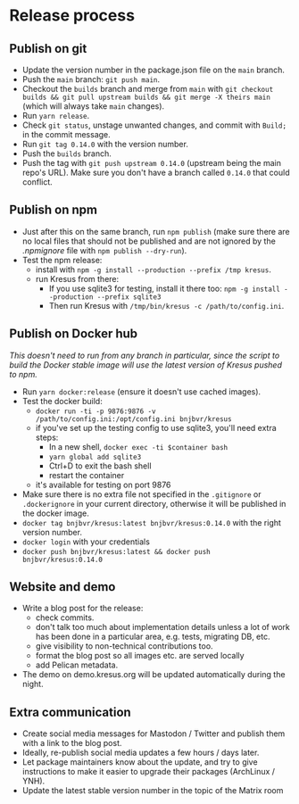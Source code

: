 # Release process

## Publish on git

- Update the version number in the package.json file on the `main` branch.
- Push the `main` branch: `git push main`.
- Checkout the `builds` branch and merge from `main` with `git checkout builds && git pull upstream builds && git merge -X theirs main` (which will always take `main` changes).
- Run `yarn release`.
- Check `git status`, unstage unwanted changes, and commit with `Build;` in the
  commit message.
- Run `git tag 0.14.0` with the version number.
- Push the `builds` branch.
- Push the tag with `git push upstream 0.14.0` (upstream being the main repo's URL). Make sure
  you don't have a branch called `0.14.0` that could conflict.

## Publish on npm

- Just after this on the same branch, run `npm publish` (make sure there are no local files that should not be published and are not ignored by the *.npmignore* file with `npm publish --dry-run`).
- Test the npm release:
  - install with `npm -g install --production --prefix /tmp kresus`.
  - run Kresus from there:
    - If you use sqlite3 for testing, install it there too: `npm -g install --production --prefix sqlite3`
    - Then run Kresus with `/tmp/bin/kresus -c /path/to/config.ini`.

## Publish on Docker hub

*This doesn't need to run from any branch in particular, since the script to build the Docker
stable image will use the latest version of Kresus pushed to npm.*

- Run `yarn docker:release` (ensure it doesn't use cached images).
- Test the docker build:
    - `docker run -ti -p 9876:9876 -v /path/to/config.ini:/opt/config.ini bnjbvr/kresus`
    - if you've set up the testing config to use sqlite3, you'll need extra steps:
        - In a new shell, `docker exec -ti $container bash`
        - `yarn global add sqlite3`
        - Ctrl+D to exit the bash shell
        - restart the container
    - it's available for testing on port 9876
- Make sure there is no extra file not specified in the `.gitignore` or `.dockerignore` in your
  current directory, otherwise it will be published in the docker image.
- `docker tag bnjbvr/kresus:latest bnjbvr/kresus:0.14.0` with the right version
  number.
- `docker login` with your credentials
- `docker push bnjbvr/kresus:latest && docker push bnjbvr/kresus:0.14.0`

## Website and demo

- Write a blog post for the release:
    - check commits.
    - don't talk too much about implementation details unless a lot of work has
      been done in a particular area, e.g. tests, migrating DB, etc.
    - give visibility to non-technical contributions too.
    - format the blog post so all images etc. are served locally
    - add Pelican metadata.
- The demo on demo.kresus.org will be updated automatically during the night.

## Extra communication

- Create social media messages for Mastodon / Twitter and publish them with a
  link to the blog post.
- Ideally, re-publish social media updates a few hours / days later.
- Let package maintainers know about the update, and try to give instructions
  to make it easier to upgrade their packages (ArchLinux / YNH).
- Update the latest stable version number in the topic of the Matrix room
